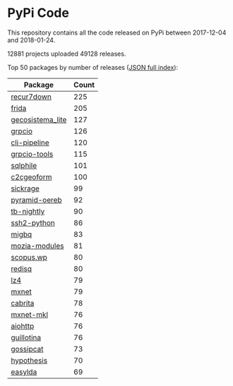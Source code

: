 # PyPi Code

This repository contains all the code released on PyPi between 2017-12-04 and 2018-01-24.

12881 projects uploaded 49128 releases. 

Top 50 packages by number of releases ([JSON full index](./index.json)):

| Package   | Count |
|-----------|-------|
| [recur7down](https://github.com/pypi-data/pypi-code-22/tree/import/recur7down) | 225 |
| [frida](https://github.com/pypi-data/pypi-code-22/tree/import/frida) | 205 |
| [gecosistema_lite](https://github.com/pypi-data/pypi-code-22/tree/import/gecosistema_lite) | 127 |
| [grpcio](https://github.com/pypi-data/pypi-code-22/tree/import/grpcio) | 126 |
| [cli-pipeline](https://github.com/pypi-data/pypi-code-22/tree/import/cli-pipeline) | 120 |
| [grpcio-tools](https://github.com/pypi-data/pypi-code-22/tree/import/grpcio-tools) | 115 |
| [sqlphile](https://github.com/pypi-data/pypi-code-22/tree/import/sqlphile) | 101 |
| [c2cgeoform](https://github.com/pypi-data/pypi-code-22/tree/import/c2cgeoform) | 100 |
| [sickrage](https://github.com/pypi-data/pypi-code-22/tree/import/sickrage) | 99 |
| [pyramid-oereb](https://github.com/pypi-data/pypi-code-22/tree/import/pyramid-oereb) | 92 |
| [tb-nightly](https://github.com/pypi-data/pypi-code-22/tree/import/tb-nightly) | 90 |
| [ssh2-python](https://github.com/pypi-data/pypi-code-22/tree/import/ssh2-python) | 86 |
| [migbq](https://github.com/pypi-data/pypi-code-22/tree/import/migbq) | 83 |
| [mozia-modules](https://github.com/pypi-data/pypi-code-22/tree/import/mozia-modules) | 81 |
| [scopus.wp](https://github.com/pypi-data/pypi-code-22/tree/import/scopus.wp) | 80 |
| [redisq](https://github.com/pypi-data/pypi-code-22/tree/import/redisq) | 80 |
| [lz4](https://github.com/pypi-data/pypi-code-22/tree/import/lz4) | 79 |
| [mxnet](https://github.com/pypi-data/pypi-code-22/tree/import/mxnet) | 79 |
| [cabrita](https://github.com/pypi-data/pypi-code-22/tree/import/cabrita) | 78 |
| [mxnet-mkl](https://github.com/pypi-data/pypi-code-22/tree/import/mxnet-mkl) | 76 |
| [aiohttp](https://github.com/pypi-data/pypi-code-22/tree/import/aiohttp) | 76 |
| [guillotina](https://github.com/pypi-data/pypi-code-22/tree/import/guillotina) | 76 |
| [gossipcat](https://github.com/pypi-data/pypi-code-22/tree/import/gossipcat) | 73 |
| [hypothesis](https://github.com/pypi-data/pypi-code-22/tree/import/hypothesis) | 70 |
| [easylda](https://github.com/pypi-data/pypi-code-22/tree/import/easylda) | 69 |
